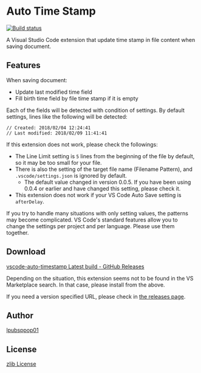 # Auto Time Stamp
[![Build status](https://ci.appveyor.com/api/projects/status/8jhbugo5d2ejuylh?svg=true)](https://ci.appveyor.com/project/lpubsppop01/vscode-auto-timestamp)

A Visual Studio Code extension that update time stamp in file content when saving document.

## Features
When saving document:
- Update last modified time field
- Fill birth time field by file time stamp if it is empty

Each of the fields will be detected with condition of settings.
By default settings, lines like the following will be detected:
```
// Created: 2018/02/04 12:24:41
// Last modified: 2018/02/09 11:41:41
```

If this extension does not work, please check the followings:
- The Line Limit setting is `5` lines from the beginning of the file by default, so it may be too small for your file.
- There is also the setting of the target file name (Filename Pattern), and `.vscode/settings.json` is ignored by default.
  - The default value changed in version 0.0.5. If you have been using 0.0.4 or earlier and have changed this setting, please check it.
- This extension does not work if your VS Code Auto Save setting is `afterDelay`.

If you try to handle many situations with only setting values, the patterns may become complicated.
VS Code's standard features allow you to change the settings per project and per language.
Please use them together.

## Download
[vscode-auto-timestamp Latest build - GitHub Releases](https://github.com/lpubsppop01/vscode-auto-timestamp/releases/latest/download/vscode-auto-timestamp.vsix)

Depending on the situation, this extension seems not to be found in the VS Marketplace search.
In that case, please install from the above.

If you need a version specified URL, please check in [the releases page](https://github.com/lpubsppop01/vscode-auto-timestamp/releases).

## Author
[lpubsppop01](https://github.com/lpubsppop01)

## License
[zlib License](https://github.com/lpubsppop01/vscode-auto-timestamp/raw/master/LICENSE.txt)
